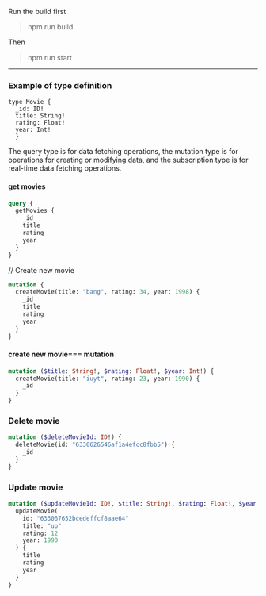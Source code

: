 Run the build first

> npm run build

Then

> npm run start

---

### Example of type definition

```
type Movie {
  _id: ID!
  title: String!
  rating: Float!
  year: Int!
  }
```

The query type is for data fetching operations, the mutation type is for operations for creating or modifying data, and the subscription type is for real-time data fetching operations.


#### get movies

```graphql
query {
  getMovies {
    _id
    title
    rating
    year
  }
}
```

// Create new movie

```graphql
mutation {
  createMovie(title: "bang", rating: 34, year: 1998) {
    _id
    title
    rating
    year
  }
}
```

#### create new movie=== mutation

```graphql
mutation ($title: String!, $rating: Float!, $year: Int!) {
  createMovie(title: "iuyt", rating: 23, year: 1990) {
    _id
  }
}
```

### Delete movie

```graphql
mutation ($deleteMovieId: ID!) {
  deleteMovie(id: "6330626546af1a4efcc8fbb5") {
    _id
  }
}
```

### Update movie

```graphql
mutation ($updateMovieId: ID!, $title: String!, $rating: Float!, $year: Int!) {
  updateMovie(
    id: "633067652bcedeffcf8aae64"
    title: "up"
    rating: 12
    year: 1990
  ) {
    title
    rating
    year
  }
}
```
